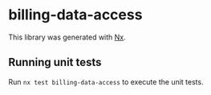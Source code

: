 # billing-data-access

This library was generated with [Nx](https://nx.dev).

## Running unit tests

Run `nx test billing-data-access` to execute the unit tests.
